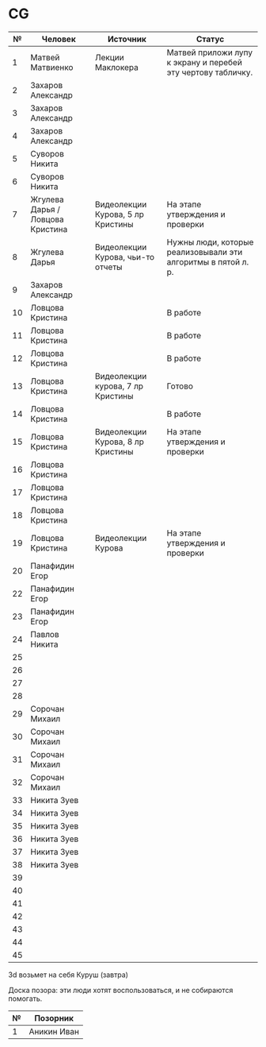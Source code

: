 # CG

| № | Человек | Источник | Статус|
| ------------- | ------------- | ------------- | ------------- |
| 1  | Матвей Матвиенко  | Лекции Маклокера | Матвей приложи лупу к экрану и перебей эту чертову табличку. |
| 2  | Захаров Александр |
| 3  | Захаров Александр |
| 4  | Захаров Александр |
| 5  | Суворов Никита |
| 6  | Суворов Никита |
| 7  | Жгулева Дарья / Ловцова Кристина | Видеолекции Курова, 5 лр Кристины | На этапе утверждения и проверки |
| 8  | Жгулева Дарья | Видеолекции Курова, чьи-то отчеты | Нужны люди, которые реализовывали эти алгоритмы в пятой л. р. |
| 9  | Захаров Александр |
| 10  | Ловцова Кристина | | В работе |
| 11  | Ловцова Кристина | | В работе |
| 12  | Ловцова Кристина | | В работе |
| 13  | Ловцова Кристина | Видеолекции курова, 7 лр Кристины | Готово |
| 14  | Ловцова Кристина | | В работе |
| 15  | Ловцова Кристина | Видеолекции Курова, 8 лр Кристины | На этапе утверждения и проверки |
| 16  | Ловцова Кристина |
| 17  | Ловцова Кристина |
| 18  | Ловцова Кристина |
| 19  | Ловцова Кристина | Видеолекции Курова | На этапе утверждения и проверки |
| 20  | Панафидин Егор |
| 22  | Панафидин Егор |
| 23  | Панафидин Егор |
| 24  | Павлов Никита |
| 25  |  |
| 26  |  |
| 27  |  |
| 28  |  |
| 29  | Сорочан Михаил |
| 30  | Сорочан Михаил |
| 31  | Сорочан Михаил |
| 32  | Сорочан Михаил |
| 33  | Никита Зуев |
| 34  | Никита Зуев |
| 35  | Никита Зуев |
| 36  | Никита Зуев |
| 37  | Никита Зуев |
| 38  | Никита Зуев |
| 39  |  |
| 40  |  |
| 41  |  |
| 42  |  |
| 43  |  |
| 44  |  |
| 45  |  |

3d возьмет на себя Куруш (завтра)



Доска позора: эти люди хотят воспользоваться, и не собираются помогать.

| № | Позорник |
| ------------- | ------------- |
| 1  | Аникин Иван  |
